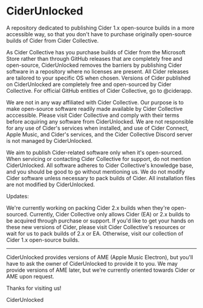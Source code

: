 # CiderUnlocked
A repository dedicated to publishing Cider 1.x open-source builds in a more accessible way, so that you don't have to purchase originally open-source builds of Cider from Cider Collective.

As Cider Collective has you purchase builds of Cider from the Microsoft Store rather than through GitHub releases that are completely free and open-source, CiderUnlocked
removes the barriers by publishing Cider software in a repository where no licenses are present. All Cider releases are tailored to your specific OS when chosen. 
Versions of Cider published on CiderUnlocked are completely free and open-sourced by Cider Collective. For official GitHub entities of Cider Collective, go to @ciderapp.

We are not in any way affiliated with Cider Collective. Our purpose is to make open-source software readily made available by Cider Collective acccessible. Please
visit Cider Collective and comply with their terms before acquiring any software from CiderUnlocked. We are not responsible for any use of Cider's services when installed, and use of Cider Connect, Apple Music, and Cider's services, and the Cider Collective Discord server is not managed by CiderUnlocked. 

We aim to publish Cider-related software only when it's open-sourced. When servicing or contacting Cider Collective for support, do not mention CiderUnlocked. All software adheres to Cider Collective's knowledge base, and you should be good to go without mentioning us. We do not modify Cider software unless necessary to pack builds of Cider. All installation files are not modified by CiderUnlocked.

Updates:

We're currently working on packing Cider 2.x builds when they're open-sourced. Currently, Cider Collective only allows Cider (EA) or 2.x builds to be acquired through purchase or support. If you'd like to get your hands on these new versions of Cider, please visit Cider Collective's resources or wait for us to pack builds of 2.x or EA. Otherwise, visit our collection of Cider 1.x open-source builds. 
_________________________________________________________________________________________________________________________________________________________________________

CiderUnlocked provides versions of AME (Apple Music Electron), but you'll have to ask the owner of CiderUnlocked to provide it to you. We may provide versions of AME later, but we're currently oriented towards Cider or AME upon request.

Thanks for visiting us! 

CiderUnlocked
